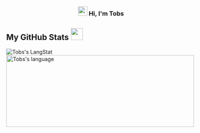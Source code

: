 <h3 align="center"><img src = "https://raw.githubusercontent.com/MartinHeinz/MartinHeinz/master/wave.gif" width = 25px> Hi, I'm Tobs </h3>

<!--
**Lftobs/Lftobs** is a ✨ _special_ ✨ repository because its `README.md` (this file) appears on your GitHub profile.

Here are some ideas to get you started:

- 🔭 I’m currently working on ...
- 🌱 I’m currently learning ...
- 👯 I’m looking to collaborate on ...
- 🤔 I’m looking for help with ...
- 💬 Ask me about ...
- 📫 How to reach me: ...
- 😄 Pronouns: ...
- ⚡ Fun fact: ...
-->

  <!-- GitHub section -->
 ##  My GitHub Stats <img src = "https://i.pinimg.com/originals/65/c4/f4/65c4f452571be1261e9c623f7da488ac.gif" width = 32px> 
 
 <div>
   <img align="center" src="https://github-readme-streak-stats.herokuapp.com/?user=lftobs" alt="Tobs's LangStat" />
  <img align="center" src="https://github-readme-stats.vercel.app/api/top-langs?username=Lftobs&langs_count=10&show_icons=true&locale=en&layout=compact&theme=light" alt="Tobs's language" height="192px"  width="500px"/>
</div>

<!--
 <p align="left"> <img src="https://komarev.com/ghpvc/?username=lftobs&label=Profile%20views&color=0e75b6&style=flat" alt="asdfghjkl" />

-->
